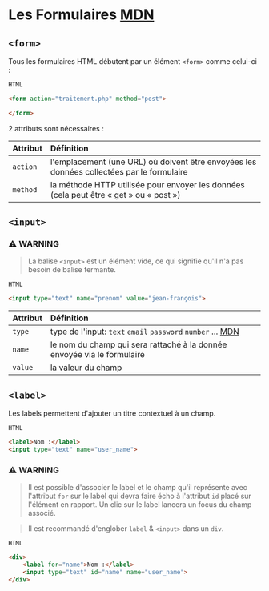 # Les Formulaires [MDN](https://developer.mozilla.org/fr/docs/Learn/Forms)

## `<form>`

Tous les formulaires HTML débutent par un élément `<form>` comme celui-ci :

`HTML`

```html
<form action="traitement.php" method="post">

</form>
```

2 attributs sont nécessaires :

| Attribut  | Définition                                                                                |
| :-------- | :---------------------------------------------------------------------------------------- | 
| `action`  | l'emplacement (une URL) où doivent être envoyées les données collectées par le formulaire |
| `method`  | la méthode HTTP utilisée pour envoyer les données (cela peut être « get » ou « post »)    |


## `<input>`

### ⚠️ WARNING

> La balise `<input>` est un élément vide, ce qui signifie qu'il n'a pas besoin de balise fermante.

`HTML`

```html
<input type="text" name="prenom" value="jean-françois">
```

| Attribut  | Définition                                                                                |
| :-------- | :---------------------------------------------------------------------------------------- | 
| `type`  | type de l'input: `text` `email` `password` `number` ... [MDN](https://developer.mozilla.org/fr/docs/Web/HTML/Element/Input#les_diff%C3%A9rents_types_de_champs_input)|
| `name`  | le nom du champ qui sera rattaché à la donnée envoyée via le formulaire                     |
| `value` | la valeur du champ                                                                          |


## `<label>`

Les labels permettent d'ajouter un titre contextuel à un champ.

`HTML`

```html
<label>Nom :</label>
<input type="text" name="user_name">
```

### ⚠️ WARNING

> Il est possible d'associer le label et le champ qu'il représente avec l'attribut `for` sur le label qui devra faire écho à l'attribut `id` placé sur l'élément en rapport. Un clic sur le label lancera un focus du champ associé.

> Il est recommandé d'englober `label` & `<input>` dans un `div`.

`HTML`

```html
<div>
    <label for="name">Nom :</label>
    <input type="text" id="name" name="user_name">
</div>
```
